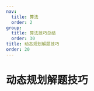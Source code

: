 ```yaml
---
nav:
  title: 算法
  order: 2
group:
  title: 算法技巧总结
  order: 30
title: 动态规划解题技巧
order: 20
---
```


# 动态规划解题技巧
